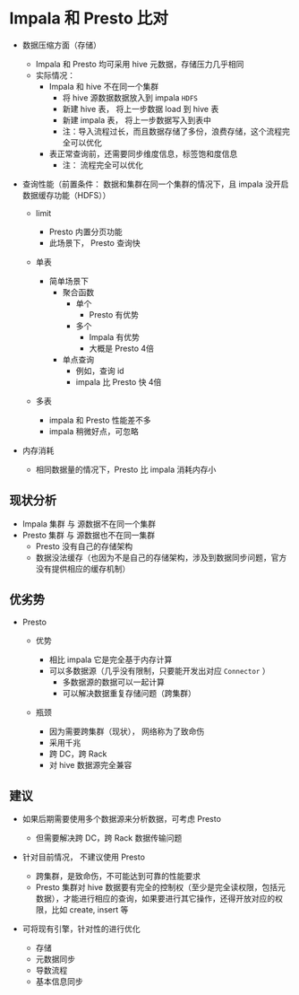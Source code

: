 # Impala 和 Presto 比对

- 数据压缩方面（存储）
  - Impala 和 Presto 均可采用 hive 元数据，存储压力几乎相同
  - 实际情况： 
    - Impala 和 hive 不在同一个集群
      - 将 hive 源数据数据放入到 impala `HDFS`
      - 新建 hive 表， 将上一步数据 load 到 hive 表
      - 新建 impala 表， 将上一步数据写入到表中
      - 注：导入流程过长，而且数据存储了多份，浪费存储，这个流程完全可以优化
    - 表正常查询前，还需要同步维度信息，标签饱和度信息
      - 注： 流程完全可以优化



- 查询性能（前置条件： 数据和集群在同一个集群的情况下，且 impala 没开启数据缓存功能（HDFS））

  - limit

    - Presto 内置分页功能
    - 此场景下， Presto 查询快

  - 单表

    - 简单场景下
      - 聚合函数
        - 单个
          - Presto 有优势
        - 多个
          - Impala 有优势
          - 大概是 Presto 4倍
      - 单点查询
        - 例如，查询 id
        - impala 比 Presto 快 4倍 

  - 多表

    - impala 和 Presto 性能差不多
    - impala 稍微好点，可忽略

    

- 内存消耗

  - 相同数据量的情况下，Presto 比 impala 消耗内存小

    



## 现状分析

- Impala 集群 与 源数据不在同一个集群
- Presto 集群 与 源数据也不在同一集群
  - Presto 没有自己的存储架构
  - 数据没法缓存（也因为不是自己的存储架构，涉及到数据同步问题，官方没有提供相应的缓存机制）



## 优劣势

- Presto

  - 优势

    - 相比 impala 它是完全基于内存计算
    - 可以多数据源（几乎没有限制，只要能开发出对应 `Connector` ）
      - 多数据源的数据可以一起计算
      - 可以解决数据重复存储问题（跨集群）

  - 瓶颈

    - 因为需要跨集群（现状）， 网络称为了致命伤
    - 采用千兆
    - 跨 DC，跨 Rack
    - 对 hive 数据源完全兼容

    

    

## 建议

- 如果后期需要使用多个数据源来分析数据，可考虑 Presto
  - 但需要解决跨 DC，跨 Rack 数据传输问题



- 针对目前情况， 不建议使用 Presto
  - 跨集群，是致命伤，不可能达到可靠的性能要求
  - Presto 集群对 hive 数据要有完全的控制权（至少是完全读权限，包括元数据），才能进行相应的查询，如果要进行其它操作，还得开放对应的权限，比如 create, insert 等



- 可将现有引擎，针对性的进行优化
  - 存储
  - 元数据同步
  - 导数流程
  - 基本信息同步



